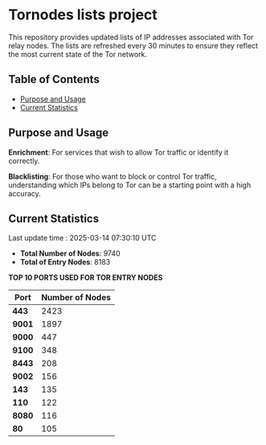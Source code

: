 # Tornodes lists project

This repository provides updated lists of IP addresses associated with Tor relay nodes. The lists are refreshed every 30 minutes to ensure they reflect the most current state of the Tor network.

## Table of Contents

- [Purpose and Usage](#purpose-and-usage)
- [Current Statistics](#current-statistics)


## Purpose and Usage

**Enrichment**: For services that wish to allow Tor traffic or identify it correctly.

**Blacklisting**: For those who want to block or control Tor traffic, understanding which IPs belong to Tor can be a starting point with a high accuracy.

## Current Statistics

Last update time : 2025-03-14 07:30:10 UTC

- **Total Number of Nodes**: 9740
- **Total of Entry Nodes**: 8183

**TOP 10 PORTS USED FOR TOR ENTRY NODES**

| **Port** | **Number of Nodes** |
|------|-----------------|
| **443**   | 2423  |
| **9001**   | 1897  |
| **9000**   | 447  |
| **9100**   | 348  |
| **8443**   | 208  |
| **9002**   | 156  |
| **143**   | 135  |
| **110**   | 122  |
| **8080**   | 116  |
| **80**   | 105  |

